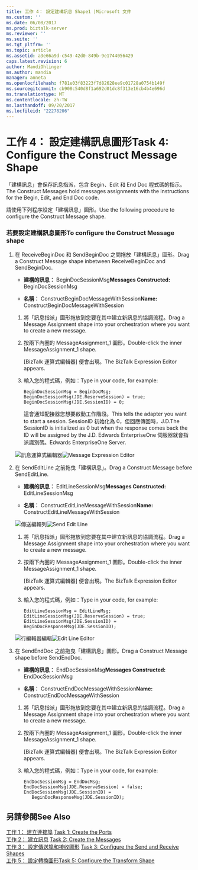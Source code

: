 ```yaml
---
title: 工作 4： 設定建構訊息 Shape1 |Microsoft 文件
ms.custom: ''
ms.date: 06/08/2017
ms.prod: biztalk-server
ms.reviewer: ''
ms.suite: ''
ms.tgt_pltfrm: ''
ms.topic: article
ms.assetid: a3e66a9d-c549-42d0-849b-9e1744056429
caps.latest.revision: 6
author: MandiOhlinger
ms.author: mandia
manager: anneta
ms.openlocfilehash: f781e03f83223f7d82628ee9c01728a0754b149f
ms.sourcegitcommit: cb908c540d8f1a692d01dc8f313e16cb4b4e696d
ms.translationtype: MT
ms.contentlocale: zh-TW
ms.lasthandoff: 09/20/2017
ms.locfileid: "22278206"
---
```

# <a name="task-4-configure-the-construct-message-shape"></a><span data-ttu-id="39f69-102">工作 4： 設定建構訊息圖形</span><span class="sxs-lookup"><span data-stu-id="39f69-102">Task 4: Configure the Construct Message Shape</span></span>
<span data-ttu-id="39f69-103">「建構訊息」會保存訊息指派，包含 Begin、Edit 和 End Doc 程式碼的指示。</span><span class="sxs-lookup"><span data-stu-id="39f69-103">The Construct Messages hold messages assignments with the instructions for the Begin, Edit, and End Doc code.</span></span>  
  
 <span data-ttu-id="39f69-104">請使用下列程序設定「建構訊息」圖形。</span><span class="sxs-lookup"><span data-stu-id="39f69-104">Use the following procedure to configure the Construct Message shape.</span></span>  
  
### <a name="to-configure-the-construct-message-shape"></a><span data-ttu-id="39f69-105">若要設定建構訊息圖形</span><span class="sxs-lookup"><span data-stu-id="39f69-105">To configure the Construct Message shape</span></span>  
  
1.  <span data-ttu-id="39f69-106">在 ReceiveBeginDoc 和 SendBeginDoc 之間拖放「建構訊息」圖形。</span><span class="sxs-lookup"><span data-stu-id="39f69-106">Drag a Construct Message shape inbetween ReceiveBeginDoc and SendBeginDoc.</span></span>  
  
    -   <span data-ttu-id="39f69-107">**建構的訊息：** BeginDocSessionMsg</span><span class="sxs-lookup"><span data-stu-id="39f69-107">**Messages Constructed:** BeginDocSessionMsg</span></span>  
  
    -   <span data-ttu-id="39f69-108">**名稱：** ConstructBeginDocMessageWithSession</span><span class="sxs-lookup"><span data-stu-id="39f69-108">**Name:** ConstructBeginDocMessageWithSession</span></span>  
  
    1.  <span data-ttu-id="39f69-109">將「訊息指派」圖形拖放到您要在其中建立新訊息的協調流程。</span><span class="sxs-lookup"><span data-stu-id="39f69-109">Drag a Message Assignment shape into your orchestration where you want to create a new message.</span></span>  
  
    2.  <span data-ttu-id="39f69-110">按兩下內圈的 MessageAssignment_1 圖形。</span><span class="sxs-lookup"><span data-stu-id="39f69-110">Double-click the inner MessageAssignment_1 shape.</span></span>  
  
         <span data-ttu-id="39f69-111">[BizTalk 運算式編輯器] 便會出現。</span><span class="sxs-lookup"><span data-stu-id="39f69-111">The BizTalk Expression Editor appears.</span></span>  
  
    3.  <span data-ttu-id="39f69-112">輸入您的程式碼，例如：</span><span class="sxs-lookup"><span data-stu-id="39f69-112">Type in your code, for example:</span></span>  
  
        ```  
        BeginDocSessionMsg = BeginDocMsg;  
        BeginDocSessionMsg(JDE.ReserveSession) = true;  
        BeginDocSessionMsg(JDE.SessionID) = 0;  
        ```  
  
         <span data-ttu-id="39f69-113">這會通知配接器您想要啟動工作階段。</span><span class="sxs-lookup"><span data-stu-id="39f69-113">This tells the adapter you want to start a session.</span></span> <span data-ttu-id="39f69-114">SessionID 初始化為 0，但回應傳回時，J.D.</span><span class="sxs-lookup"><span data-stu-id="39f69-114">The SessionID is initialized as 0 but when the response comes back the ID will be assigned by the J.D.</span></span> <span data-ttu-id="39f69-115">Edwards EnterpriseOne 伺服器就會指派識別碼。</span><span class="sxs-lookup"><span data-stu-id="39f69-115">Edwards EnterpriseOne Server.</span></span>  
  
     <span data-ttu-id="39f69-116">![訊息運算式編輯器](../core/media/message-expression-editor.gif "message_expression_editor")</span><span class="sxs-lookup"><span data-stu-id="39f69-116">![Message Expression Editor](../core/media/message-expression-editor.gif "message_expression_editor")</span></span>  
  
2.  <span data-ttu-id="39f69-117">在 SendEditLine 之前拖曳「建構訊息」。</span><span class="sxs-lookup"><span data-stu-id="39f69-117">Drag a Construct Message before SendEditLine.</span></span>  
  
    -   <span data-ttu-id="39f69-118">**建構的訊息：** EditLineSessionMsg</span><span class="sxs-lookup"><span data-stu-id="39f69-118">**Messages Constructed:** EditLineSessionMsg</span></span>  
  
    -   <span data-ttu-id="39f69-119">**名稱：** ConstructEditLineMessageWithSession</span><span class="sxs-lookup"><span data-stu-id="39f69-119">**Name:** ConstructEditLineMessageWithSession</span></span>  
  
     <span data-ttu-id="39f69-120">![傳送編輯列](../core/media/constructoreditlinemessagewithsession.gif "constructoreditlinemessagewithsession")</span><span class="sxs-lookup"><span data-stu-id="39f69-120">![Send Edit Line](../core/media/constructoreditlinemessagewithsession.gif "constructoreditlinemessagewithsession")</span></span>  
  
    1.  <span data-ttu-id="39f69-121">將「訊息指派」圖形拖放到您要在其中建立新訊息的協調流程。</span><span class="sxs-lookup"><span data-stu-id="39f69-121">Drag a Message Assignment shape into your orchestration where you want to create a new message.</span></span>  
  
    2.  <span data-ttu-id="39f69-122">按兩下內圈的 MessageAssignment_1 圖形。</span><span class="sxs-lookup"><span data-stu-id="39f69-122">Double-click the inner MessageAssignment_1 shape.</span></span>  
  
         <span data-ttu-id="39f69-123">[BizTalk 運算式編輯器] 便會出現。</span><span class="sxs-lookup"><span data-stu-id="39f69-123">The BizTalk Expression Editor appears.</span></span>  
  
    3.  <span data-ttu-id="39f69-124">輸入您的程式碼，例如：</span><span class="sxs-lookup"><span data-stu-id="39f69-124">Type in your code, for example:</span></span>  
  
        ```  
        EditLineSessionMsg = EditLineMsg;  
        EditLineSessionMsg(JDE.ReserveSession) = true;  
        EditLineSessionMsg(JDE.SessionID) =  
        BeginDocResponseMsg(JDE.SessionID);  
        ```  
  
     <span data-ttu-id="39f69-125">![行編輯器編輯](../core/media/editline-editor.gif "editline_editor")</span><span class="sxs-lookup"><span data-stu-id="39f69-125">![Edit Line Editor](../core/media/editline-editor.gif "editline_editor")</span></span>  
  
3.  <span data-ttu-id="39f69-126">在 SendEndDoc 之前拖曳「建構訊息」圖形。</span><span class="sxs-lookup"><span data-stu-id="39f69-126">Drag a Construct Message shape before SendEndDoc.</span></span>  
  
    -   <span data-ttu-id="39f69-127">**建構的訊息：** EndDocSessionMsg</span><span class="sxs-lookup"><span data-stu-id="39f69-127">**Messages Constructed:** EndDocSessionMsg</span></span>  
  
    -   <span data-ttu-id="39f69-128">**名稱：** ConstructEndDocMessageWithSession</span><span class="sxs-lookup"><span data-stu-id="39f69-128">**Name:** ConstructEndDocMessageWithSession</span></span>  
  
    1.  <span data-ttu-id="39f69-129">將「訊息指派」圖形拖放到您要在其中建立新訊息的協調流程。</span><span class="sxs-lookup"><span data-stu-id="39f69-129">Drag a Message Assignment shape into your orchestration where you want to create a new message.</span></span>  
  
    2.  <span data-ttu-id="39f69-130">按兩下內圈的 MessageAssignment_1 圖形。</span><span class="sxs-lookup"><span data-stu-id="39f69-130">Double-click the inner MessageAssignment_1 shape.</span></span>  
  
         <span data-ttu-id="39f69-131">[BizTalk 運算式編輯器] 便會出現。</span><span class="sxs-lookup"><span data-stu-id="39f69-131">The BizTalk Expression Editor appears.</span></span>  
  
    3.  <span data-ttu-id="39f69-132">輸入您的程式碼，例如：</span><span class="sxs-lookup"><span data-stu-id="39f69-132">Type in your code, for example:</span></span>  
  
        ```  
        EndDocSessionMsg = EndDocMsg;  
        EndDocSessionMsg(JDE.ReserveSession) = false;  
        EndDocSessionMsg(JDE.SessionID) =  
           BeginDocResponseMsg(JDE.SessionID);  
        ```  
  
## <a name="see-also"></a><span data-ttu-id="39f69-133">另請參閱</span><span class="sxs-lookup"><span data-stu-id="39f69-133">See Also</span></span>  
 <span data-ttu-id="39f69-134">[工作 1： 建立連接埠](../core/task-1-create-the-ports1.md) </span><span class="sxs-lookup"><span data-stu-id="39f69-134">[Task 1: Create the Ports](../core/task-1-create-the-ports1.md) </span></span>  
 <span data-ttu-id="39f69-135">[工作 2： 建立訊息](../core/task-2-create-the-messages2.md) </span><span class="sxs-lookup"><span data-stu-id="39f69-135">[Task 2: Create the Messages](../core/task-2-create-the-messages2.md) </span></span>  
 <span data-ttu-id="39f69-136">[工作 3： 設定傳送埠和接收圖形](../core/task-3-configure-the-send-and-receive-shapes2.md) </span><span class="sxs-lookup"><span data-stu-id="39f69-136">[Task 3: Configure the Send and Receive Shapes](../core/task-3-configure-the-send-and-receive-shapes2.md) </span></span>  
 [<span data-ttu-id="39f69-137">工作 5： 設定轉換圖形</span><span class="sxs-lookup"><span data-stu-id="39f69-137">Task 5: Configure the Transform Shape</span></span>](../core/task-5-configure-the-transform-shape2.md)